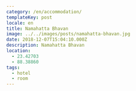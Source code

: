 ```yaml
---
category: /en/accommodation/
templateKey: post
locale: en
title: Namahatta Bhavan
image: ../../images/posts/namahatta-bhavan.jpg
date: 2018-12-07T15:04:10.000Z
description: Namahatta Bhavan
location:
  - 23.42703
  - 88.38860
tags:
  - hotel
  - room
---
```


<tbd locale="en" url="https://docs.google.com/document/d/1Xc0yU2MCMPd2I1d-pJyrCr57RMwSkCJ1scinBhEz-Aw/edit#heading=h.b7fx92hxecxd"></tbd>
